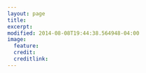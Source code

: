 ```yaml
---
layout: page
title: 
excerpt: 
modified: 2014-08-08T19:44:38.564948-04:00
image:
  feature: 
  credit: 
  creditlink: 
---
```

<script src="https://embed.github.com/view/geojson/osmlab/basket/gh-pages/maptmp.geojson"></script>

